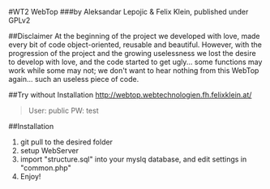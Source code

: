 #WT2 WebTop
###by Aleksandar Lepojic & Felix Klein, published under GPLv2

##Disclaimer
At the beginning of the project we developed with love, made every bit of code object-oriented, reusable and beautiful. However, with the progression of the project and the growing uselessness we lost the desire to develop with love, and the code started to get ugly... some functions may work while some may not; we don't want to hear nothing from this WebTop again... such an useless piece of code.

##Try without Installation
http://webtop.webtechnologien.fh.felixklein.at/

> User: public
> PW:	test

##Installation
1. git pull to the desired folder
2. setup WebServer
3. import "structure.sql" into your myslq database, and edit settings in "common.php"
4. Enjoy!
